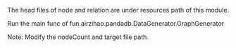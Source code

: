 The head files of node and relation are under resources path of this module.

Run the main func of fun.airzihao.pandadb.DataGenerator.GraphGenerator

Note: Modify the nodeCount and target file path.